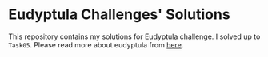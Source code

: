 Eudyptula Challenges' Solutions
===============================

This repository contains my solutions for Eudyptula challenge. I solved up to `Task05`. Please read more about eudyptula
from [here](http://eudyptula-challenge.org).
